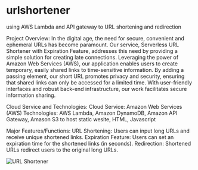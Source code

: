 # urlshortener
using AWS Lambda and API gateway to URL shortening and redirection

Project Overview:
In the digital age, the need for secure, convenient and ephemeral URLs has become paramount. Our service, Serverless URL Shortener with Expiration Feature, addresses this need by providing a simple solution for creating late connections. Leveraging the power of Amazon Web Services (AWS), our application enables users to create temporary, easily shared links to time-sensitive information. By adding a passing element, our short URL promotes privacy and security, ensuring that shared links can only be accessed for a limited time. With user-friendly interfaces and robust back-end infrastructure, our work facilitates secure information sharing.

Cloud Service and Technologies:
Cloud Service: Amazon Web Services (AWS)
Technologies: AWS Lambda, Amazon DynamoDB, Amazon API Gateway, Amason S3 to host static wesite, HTML, Javascript

Major Features/Functions:
URL Shortening: Users can input long URLs and receive unique shortened links.
Expiration Feature: Users can set an expiration time for the shortened links (in seconds).
Redirection: Shortened URLs redirect users to the original long URLs.

![URL Shortener](https://github.com/naveengatla/urlshortener/assets/75887314/9261d972-b7a4-4b51-b0dd-0a503b7855c9)
